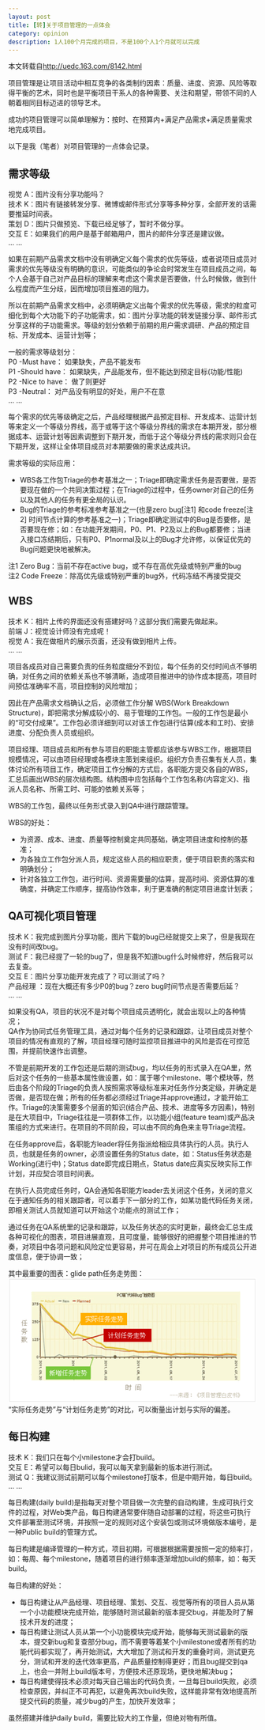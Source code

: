 ```yaml
---  
layout: post
title: [转]关于项目管理的一点体会
category: opinion
description: 1人100个月完成的项目，不是100个人1个月就可以完成
---  
```


本文转载自<http://uedc.163.com/8142.html>

项目管理是让项目活动中相互竞争的各类制约因素：质量、进度、资源、风险等取得平衡的艺术，同时也是平衡项目干系人的各种需要、关注和期望，带领不同的人朝着相同目标迈进的领导艺术。  
  
成功的项目管理可以简单理解为：按时、在预算内+满足产品需求+满足质量需求 地完成项目。  
  
以下是我（笔者）对项目管理的一点体会记录。  
  
## 需求等级  
  
视觉 A：图片没有分享功能吗？    
技术 K：图片有链接转发分享、微博或邮件形式分享等多种分享，全部开发的话需要推延时间表。    
策划 D：图片只做预览、下载已经足够了，暂时不做分享。    
交互 E：如果我们的用户是基于邮箱用户，图片的邮件分享还是建议做。  
… …  

如果在前期产品需求文档中没有明确定义每个需求的优先等级，或者说项目成员对需求的优先等级没有明确的意识，可能类似的争论会时常发生在项目成员之间，每个人会基于自己对产品目标的理解来考虑这个需求是否要做，什么时候做，做到什么程度而产生分歧，因而增加项目推进的阻力。  
  
所以在前期产品需求文档中，必须明确定义出每个需求的优先等级，需求的粒度可细化到每个大功能下的子功能需求，如：图片分享功能的转发链接分享、邮件形式分享这样的子功能需求。等级的划分依赖于前期的用户需求调研、产品的预定目标、开发成本、运营计划等；  
  
一般的需求等级划分：  
P0 -Must have： 如果缺失，产品不能发布  
P1 -Should have： 如果缺失，产品能发布，但不能达到预定目标(功能/性能)  
P2 -Nice to have： 做了则更好  
P3 -Neutral： 对产品没有明显的好处，用户不在意  
… …  

每个需求的优先等级确定之后，产品经理根据产品预定目标、开发成本、运营计划等来定义一个等级分界线，高于或等于这个等级分界线的需求在本期开发，部分根据成本、运营计划等因素调整到下期开发，而低于这个等级分界线的需求则只会在下期开发，这样让全体项目成员对本期要做的需求达成共识。  
  
需求等级的实际应用：  

* WBS各工作包Triage的参考基准之一；Triage即确定需求任务是否要做，是否要现在做的一个共同决策过程；在Triage的过程中，任务owner对自己的任务以及其他人的任务有更全局的认识。  
* Bug的Triage的参考标准参考基准之一(也是zero bug[注1] 和code freeze[注2] 时间节点计算的参考基准之一)；Triage即确定测试中的Bug是否要修，是否要现在修；如：在功能开发期间，P0、P1、P2及以上的Bug都要修；当进入接口冻结期后，只有P0、P1normal及以上的Bug才允许修，以保证优先的Bug问题更快地被解决。  

注1 Zero Bug：当前不存在active bug，或不存在高优先级或特别严重的bug  
注2 Code Freeze：除高优先级或特别严重的bug外，代码冻结不再接受提交  
  
## WBS  
  
技术 K：相片上传的界面还没有搭建好吗？这部分我们需要先做起来。  
前端 J：视觉设计师没有完成呢！  
视觉 A：我在做相片的展示页面，还没有做到相片上传。  
… …  

项目各成员对自己需要负责的任务粒度细分不到位，每个任务的交付时间点不够明确，对任务之间的依赖关系也不够清晰，造成项目推进中的协作成本提高，项目时间预估准确率不高，项目控制的风险增加；  
  
因此在产品需求文档确认之后，必须做工作分解 WBS(Work Breakdown Structure)，即把需求分解成较小的、易于管理的工作包。一般的工作包是最小的“可交付成果”。工作包必须详细到可以对该工作包进行估算(成本和工时)、安排进度、分配负责人员或组织。  
  
项目经理、项目成员和所有参与项目的职能主管都应该参与WBS工作，根据项目规模情况，可以由项目经理或各模块主策划来组织。组织方负责召集有关人员，集体讨论所有项目工作，确定项目工作分解的方式后，各职能方提交各自的WBS，汇总后画出WBS的层次结构图。结构图中应包括每个工作包名称(内容定义)、指派人员名称、所需工时、可能的依赖关系等；  
  
WBS的工作包，最终以任务形式录入到QA中进行跟踪管理。  
  
WBS的好处：  

* 为资源、成本、进度、质量等控制奠定共同基础，确定项目进度和控制的基准；  
* 为各独立工作包分派人员，规定这些人员的相应职责，便于项目职责的落实和明确划分；  
* 针对各独立工作包，进行时间、资源需要量的估算，提高时间、资源估算的准确度，并确定工作顺序，提高协作效率，利于更准确的制定项目进度计划表；  

## QA可视化项目管理  
  
技术 K：我完成到图片分享功能，图片下载的bug已经就提交上来了，但是我现在没有时间改bug。  
测试 F：我已经提了一轮的bug了，但是我不知道bug什么时候修好，然后我可以去复查。  
交互 E：图片分享功能开发完成了？可以测试了吗？  
产品经理 ：现在大概还有多少P0的bug？zero bug时间节点是否需要后延？  
… …  
  
如果没有QA，项目的状况不是对每个项目成员透明化，就会出现以上的各种情况；  
QA作为协同式任务管理工具，通过对每个任务的记录和跟踪，让项目成员对整个项目的情况有直观的了解，项目经理可随时监控项目推进中的风险是否在可控范围，并提前快速作出调整。  

不管是前期开发的工作包还是后期的测试bug，均以任务的形式录入在QA里，然后对这个任务的一些基本属性做设置，如：属于哪个milestone、哪个模块等，然后由各个阶段的Triage的负责人按照需求等级标准来对任务作分类定级，并确定是否做，是否现在做；所有的任务都必须经过Triage并approve通过，才能开始工作。Triage的决策需要多个层面的知识(结合产品、技术、进度等多方因素)，特别是在大项目中，Triage往往是一项群体工作，以功能小组(feature team)或产品决策组的方式来进行。在项目的不同阶段，可以由不同的角色来主导Triage流程。  
  
在任务approve后，各职能方leader将任务指派给相应具体执行的人员。执行人员，也就是任务的owner，必须设置任务的Status date，如：Status任务状态是Working(进行中)；Status date即完成日期点，Status date应真实反映实际工作计划，并应契合项目时间表。  
  
在执行人员完成任务时，QA会通知各职能方leader去关闭这个任务，关闭的意义在于通知任务的相关跟踪者，可以着手下一部分的工作，如某功能代码任务关闭，即相关测试人员就知道可以开始这个功能点的测试工作；  
  
通过任务在QA系统里的记录和跟踪，以及任务状态的实时更新，最终会汇总生成各种可视化的图表，项目进展直观，且可度量，能够很好的把握整个项目推进的节奏，对项目中各项问题和风险定位更容易，并可在周会上对项目的所有成员公开进度信息，便于协调一致；  
  
其中最重要的图表：glide path任务走势图：  
![](/images/2014-03-22-about-project-manager/1.gif)  
“实际任务走势”与“计划任务走势”的对比，可以衡量出计划与实际的偏差。  
  
## 每日构建  
  
技术 K：我们只在每个小milestone才会打build。  
交互 E：希望可以每日bulid，我可以每天拿到最新的版本进行测试。  
测试 Q：我建议测试前期可以每个milestone打版本，但是中期开始，每日build。  
… …  
  
每日构建(daily build)是指每天对整个项目做一次完整的自动构建，生成可执行文件的过程，对Web类产品，每日构建通常要伴随自动部署的过程，将这些可执行文件部署至测试环境，并按照一定的规则对这个安装包或测试环境做版本编号，是一种Public build的管理方式。  
  
每日构建是编译管理的一种方式，项目初期，可根据根据需要按照一定的频率打，如：每周、每个milestone，随着项目的进行频率逐渐增加build的频率，如：每天build。  

每日构建的好处：  
  
* 每日构建让从产品经理、项目经理、策划、交互、视觉等所有的项目人员从第一个小功能模块完成开始，能够随时测试最新的版本提交bug，并能及时了解技术开发的进度；  
* 每日构建让测试人员从第一个小功能模块完成开始，能够每天测试最新的版本，提交新bug和复查部分bug，而不需要等着某个小milestone或者所有的功能代码都实现了，再开始测试，大大增加了测试和开发的重叠时间，测试更充分，测试和开发的迭代效率更高，产品质量控制得更好；而且bug提交到qa上，也会一并附上build版本号，方便技术还原现场，更快地解决bug；  
* 每日构建使得技术必须对每天自己输出的代码负责，一旦每日build失败，必须检查原因，并纠正不可再犯，以避免再次build失败，这样能非常有效地提高所提交代码的质量，减少bug的产生，加快开发效率；  

虽然搭建并维护daily build，需要比较大的工作量，但绝对物有所值。